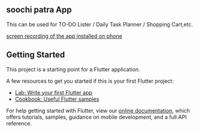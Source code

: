 ## soochi patra App

This can be used for TO-DO Lister / Daily Task Planner / Shopping Cart,etc.

[screen recording of the app installed on phone](https://drive.google.com/file/d/1nlDWTamVf08-9lSbX_M5RNWS5AxIefOf/view?usp=sharing)


## Getting Started

This project is a starting point for a Flutter application.

A few resources to get you started if this is your first Flutter project:

- [Lab: Write your first Flutter app](https://flutter.dev/docs/get-started/codelab)
- [Cookbook: Useful Flutter samples](https://flutter.dev/docs/cookbook)

For help getting started with Flutter, view our
[online documentation](https://flutter.dev/docs), which offers tutorials,
samples, guidance on mobile development, and a full API reference.
